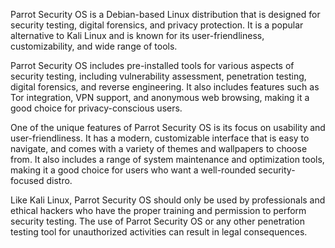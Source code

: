 Parrot Security OS is a Debian-based Linux distribution that is designed for security testing, digital forensics, and privacy protection. It is a popular alternative to Kali Linux and is known for its user-friendliness, customizability, and wide range of tools.

Parrot Security OS includes pre-installed tools for various aspects of security testing, including vulnerability assessment, penetration testing, digital forensics, and reverse engineering. It also includes features such as Tor integration, VPN support, and anonymous web browsing, making it a good choice for privacy-conscious users.

One of the unique features of Parrot Security OS is its focus on usability and user-friendliness. It has a modern, customizable interface that is easy to navigate, and comes with a variety of themes and wallpapers to choose from. It also includes a range of system maintenance and optimization tools, making it a good choice for users who want a well-rounded security-focused distro.

Like Kali Linux, Parrot Security OS should only be used by professionals and ethical hackers who have the proper training and permission to perform security testing. The use of Parrot Security OS or any other penetration testing tool for unauthorized activities can result in legal consequences.